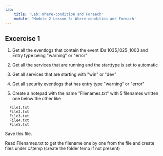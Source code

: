 ```yaml
---
lab:
    title: 'Lab: Where-condition and Foreach' 
    module: 'Module 2 Lesson 3: Where-condition and Foreach'
--- 
```


## Excercise 1 

1. Get all the eventlogs that contain the event IDs 1035,1025 ,1003 and Entry type being "warning" or "error" 



2. Get all the services that are running and the starttype is set to automatic 

3. Get all services that are starting with "win" or "dev" 


4. Get all security eventlogs that has entry type "warning" or "error"


5. Create a notepad with the name "Filenames.txt" with 5 filenames written one below the other like 

```
  File1.txt
  File2.txt
  File3.txt
  File4.txt
  File5.txt
```

Save this file. 

Read Filenames.txt to get the filename one by one from the file and create files under c:\temp (create the folder temp if not present) 




